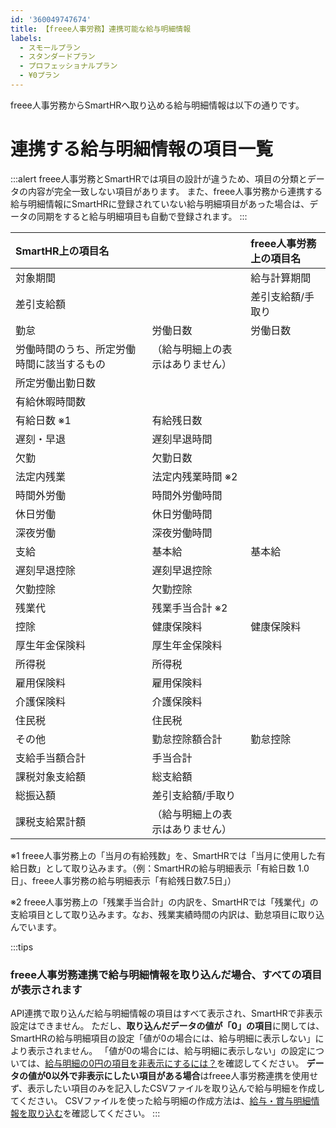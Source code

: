 ```yaml
---
id: '360049747674'
title: 【freee人事労務】連携可能な給与明細情報
labels:
  - スモールプラン
  - スタンダードプラン
  - プロフェッショナルプラン
  - ¥0プラン
---
```

freee人事労務からSmartHRへ取り込める給与明細情報は以下の通りです。

# 連携する給与明細情報の項目一覧

:::alert
freee人事労務とSmartHRでは項目の設計が違うため、項目の分類とデータの内容が完全一致しない項目があります。
また、freee人事労務から連携する給与明細情報にSmartHRに登録されていない給与明細項目があった場合は、データの同期をすると給与明細項目も自動で登録されます。
:::

| SmartHR上の項目名 |  | freee人事労務上の項目名 |
| :-- | :-- | :-- |
| 対象期間 |  | 給与計算期間 |
| 差引支給額 |  | 差引支給額/手取り |
| 勤怠            | 労働日数 | 労働日数 |
| 労働時間のうち、所定労働時間に該当するもの  | （給与明細上の表示はありません） |
| 所定労働出勤日数 |
| 有給休暇時間数 |
| 有給日数 ※1  | 有給残日数 |
| 遅刻・早退 | 遅刻早退時間 |
| 欠勤 | 欠勤日数 |
| 法定内残業 | 法定内残業時間 ※2 |
| 時間外労働 | 時間外労働時間 |
| 休日労働  | 休日労働時間 |
| 深夜労働  | 深夜労働時間 |
|   支給    | 基本給 | 基本給 |
| 遅刻早退控除 | 遅刻早退控除 |
| 欠勤控除 | 欠勤控除 |
| 残業代 | 残業手当合計 ※2 |
| 控除    | 健康保険料 | 健康保険料 |
| 厚生年金保険料  | 厚生年金保険料 |
| 所得税 | 所得税 |
| 雇用保険料 | 雇用保険料 |
| 介護保険料 | 介護保険料 |
| 住民税 | 住民税 |
| その他    | 勤怠控除額合計 | 勤怠控除 |
| 支給手当額合計 | 手当合計 |
| 課税対象支給額  | 総支給額  |
| 総振込額  | 差引支給額/手取り |
| 課税支給累計額  | （給与明細上の表示はありません） |

※1 freee人事労務上の「当月の有給残数」を、SmartHRでは「当月に使用した有給日数」として取り込みます。（例：SmartHRの給与明細表示「有給日数 1.0日」、freee人事労務の給与明細表示「有給残日数7.5日」）

※2 freee人事労務上の「残業手当合計」の内訳を、SmartHRでは「残業代」の支給項目として取り込みます。なお、残業実績時間の内訳は、勤怠項目に取り込んでいます。

:::tips
### freee人事労務連携で給与明細情報を取り込んだ場合、すべての項目が表示されます
API連携で取り込んだ給与明細情報の項目はすべて表示され、SmartHRで非表示設定はできません。
ただし、**取り込んだデータの値が「0」の項目**に関しては、SmartHRの給与明細項目の設定「値が0の場合には、給与明細に表示しない」により表示されません。
「値が0の場合には、給与明細に表示しない」の設定については、[給与明細の0円の項目を非表示にするには？](https://knowledge.smarthr.jp/hc/ja/articles/360026105374)を確認してください。
**データの値が0以外で非表示にしたい項目がある場合**はfreee人事労務連携を使用せず、表示したい項目のみを記入したCSVファイルを取り込んで給与明細を作成してください。
CSVファイルを使った給与明細の作成方法は、[給与・賞与明細情報を取り込む](https://knowledge.smarthr.jp/hc/ja/articles/360059997153)を確認してください。
:::
